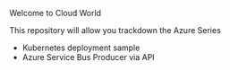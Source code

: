 Welcome to Cloud World

This repository will allow you trackdown the Azure Series

- Kubernetes deployment sample
- Azure Service Bus Producer via API
